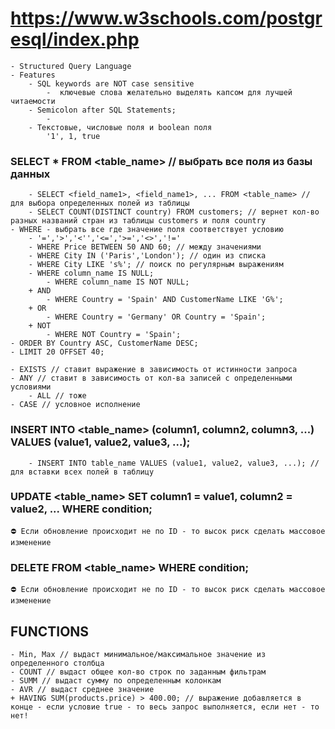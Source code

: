 # https://www.w3schools.com/postgresql/index.php
	- Structured Query Language
	- Features
		- SQL keywords are NOT case sensitive
			-  ключевые слова желательно выделять капсом для лучшей читаемости
		- Semicolon after SQL Statements;
			- 
		- Текстовые, числовые поля и boolean поля
			'1', 1, true
	
### SELECT * FROM <table_name> // выбрать все поля из базы данных
		- SELECT <field_name1>, <field_name1>, ... FROM <table_name> // для выбора определенных полей из таблицы
		- SELECT COUNT(DISTINCT country) FROM customers; // вернет кол-во разных названий стран из таблицы customers и поля country
	- WHERE - выбрать все где значение поля соответствует условию
		- '=','>','<'','<=','>=','<>','!='
		- WHERE Price BETWEEN 50 AND 60; // между значениями
		- WHERE City IN ('Paris','London'); // один из списка
		- WHERE City LIKE 's%'; // поиск по регулярным выражениям
		- WHERE column_name IS NULL;
			- WHERE column_name IS NOT NULL;
		+ AND
			- WHERE Country = 'Spain' AND CustomerName LIKE 'G%';
		+ OR
			- WHERE Country = 'Germany' OR Country = 'Spain';
		+ NOT
			- WHERE NOT Country = 'Spain';
	- ORDER BY Country ASC, CustomerName DESC;
	- LIMIT 20 OFFSET 40;
 
	- EXISTS // ставит выражение в зависимость от истинности запроса 
	- ANY // ставит в зависимость от кол-ва записей с определенными условиями
		- ALL // тоже
	- CASE // условное исполнение

### INSERT INTO <table_name> (column1, column2, column3, ...) VALUES (value1, value2, value3, ...);
		- INSERT INTO table_name VALUES (value1, value2, value3, ...); // для вставки всех полей в таблицу

### UPDATE <table_name> SET column1 = value1, column2 = value2, ... WHERE condition;
	⛔ Если обновление происходит не по ID - то высок риск сделать массовое изменение

### DELETE FROM <table_name> WHERE condition;
	⛔ Если обновление происходит не по ID - то высок риск сделать массовое изменение

## FUNCTIONS
	- Min, Max // выдаст минимальное/максимальное значение из определенного столбца
	- COUNT // выдаст общее кол-во строк по заданным фильтрам
	- SUMM // выдаст сумму по определенным колонкам
	- AVR // выдаст среднее значение
	+ HAVING SUM(products.price) > 400.00; // выражение добавляется в конце - если условие true - то весь запрос выполняется, если нет - то нет!
